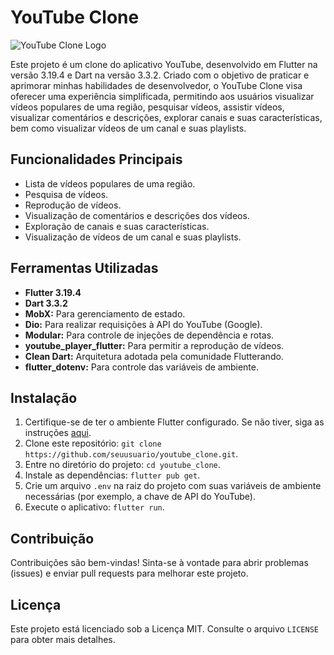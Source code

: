 # YouTube Clone

![YouTube Clone Logo](youtube_clone_logo.png)

Este projeto é um clone do aplicativo YouTube, desenvolvido em Flutter na versão 3.19.4 e Dart na versão 3.3.2. Criado com o objetivo de praticar e aprimorar minhas habilidades de desenvolvedor, o YouTube Clone visa oferecer uma experiência simplificada, permitindo aos usuários visualizar vídeos populares de uma região, pesquisar vídeos, assistir vídeos, visualizar comentários e descrições, explorar canais e suas características, bem como visualizar vídeos de um canal e suas playlists.

## Funcionalidades Principais

- Lista de vídeos populares de uma região.
- Pesquisa de vídeos.
- Reprodução de vídeos.
- Visualização de comentários e descrições dos vídeos.
- Exploração de canais e suas características.
- Visualização de vídeos de um canal e suas playlists.

## Ferramentas Utilizadas

- **Flutter 3.19.4**
- **Dart 3.3.2**
- **MobX:** Para gerenciamento de estado.
- **Dio:** Para realizar requisições à API do YouTube (Google).
- **Modular:** Para controle de injeções de dependência e rotas.
- **youtube_player_flutter:** Para permitir a reprodução de vídeos.
- **Clean Dart:** Arquitetura adotada pela comunidade Flutterando.
- **flutter_dotenv:** Para controle das variáveis de ambiente.

## Instalação

1. Certifique-se de ter o ambiente Flutter configurado. Se não tiver, siga as instruções [aqui](https://flutter.dev/docs/get-started/install).
2. Clone este repositório: `git clone https://github.com/seuusuario/youtube_clone.git`.
3. Entre no diretório do projeto: `cd youtube_clone`.
4. Instale as dependências: `flutter pub get`.
5. Crie um arquivo `.env` na raiz do projeto com suas variáveis de ambiente necessárias (por exemplo, a chave de API do YouTube).
6. Execute o aplicativo: `flutter run`.

## Contribuição

Contribuições são bem-vindas! Sinta-se à vontade para abrir problemas (issues) e enviar pull requests para melhorar este projeto.

## Licença

Este projeto está licenciado sob a Licença MIT. Consulte o arquivo `LICENSE` para obter mais detalhes.